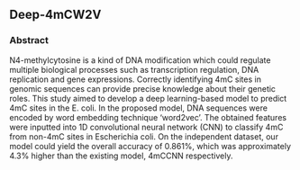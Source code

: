 ## Deep-4mCW2V

### Abstract
N4-methylcytosine is a kind of DNA modification which could regulate multiple biological processes such as transcription regulation, DNA replication and gene expressions. Correctly identifying 4mC sites in genomic sequences can provide precise knowledge about their genetic roles. This study aimed to develop a deep learning-based model to predict 4mC sites in the E. coli. In the proposed model, DNA sequences were encoded by word embedding technique ‘word2vec’. The obtained features were inputted into 1D convolutional neural network (CNN) to classify 4mC from non-4mC sites in Escherichia coli. On the independent dataset, our model could yield the overall accuracy of 0.861%, which was approximately 4.3% higher than the existing model, 4mCCNN respectively.

